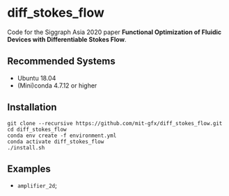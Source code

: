 # diff_stokes_flow
Code for the Siggraph Asia 2020 paper **Functional Optimization of Fluidic Devices with Differentiable Stokes Flow**.

## Recommended Systems
- Ubuntu 18.04
- (Mini)conda 4.7.12 or higher

## Installation
```
git clone --recursive https://github.com/mit-gfx/diff_stokes_flow.git
cd diff_stokes_flow
conda env create -f environment.yml
conda activate diff_stokes_flow
./install.sh
```

## Examples
- `amplifier_2d`;
